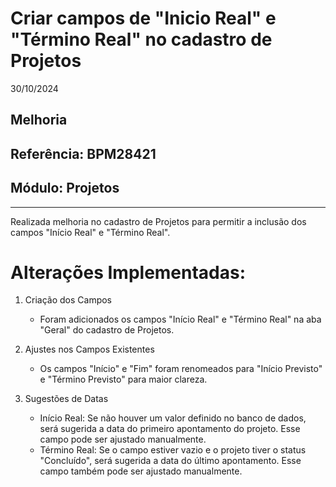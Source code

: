 # Criar campos de "Inicio Real" e "Término Real" no cadastro de Projetos
30/10/2024
## Melhoria
## Referência: BPM28421
## Módulo: Projetos
***

Realizada melhoria no cadastro de Projetos para permitir a inclusão dos campos "Início Real" e "Término Real".

# Alterações Implementadas:

1. Criação dos Campos
   * Foram adicionados os campos "Início Real" e "Término Real" na aba "Geral" do cadastro de Projetos.

2. Ajustes nos Campos Existentes
    * Os campos "Início" e "Fim" foram renomeados para "Início Previsto" e "Término Previsto" para maior clareza.

3. Sugestões de Datas
    * Início Real: Se não houver um valor definido no banco de dados, será sugerida a data do primeiro apontamento do projeto. Esse campo pode ser ajustado manualmente.
    * Término Real: Se o campo estiver vazio e o projeto tiver o status "Concluído", será sugerida a data do último apontamento. Esse campo também pode ser ajustado manualmente.